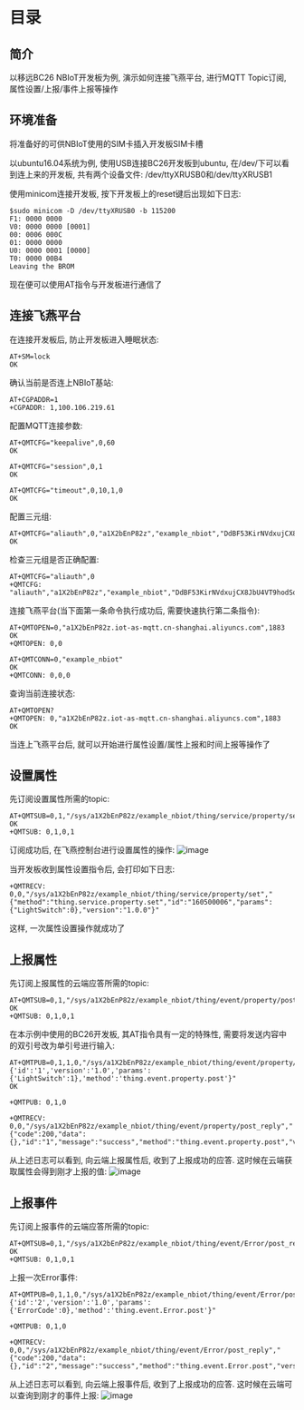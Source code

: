 # <a name="目录">目录</a>

简介
---
以移远BC26 NBIoT开发板为例, 演示如何连接飞燕平台, 进行MQTT Topic订阅, 属性设置/上报/事件上报等操作

环境准备
---
将准备好的可供NBIoT使用的SIM卡插入开发板SIM卡槽

以ubuntu16.04系统为例, 使用USB连接BC26开发板到ubuntu, 在/dev/下可以看到连上来的开发板, 共有两个设备文件: /dev/ttyXRUSB0和/dev/ttyXRUSB1

使用minicom连接开发板, 按下开发板上的reset键后出现如下日志:

    $sudo minicom -D /dev/ttyXRUSB0 -b 115200
    F1: 0000 0000
    V0: 0000 0000 [0001]
    00: 0006 000C
    01: 0000 0000
    U0: 0000 0001 [0000]
    T0: 0000 00B4
    Leaving the BROM
现在便可以使用AT指令与开发板进行通信了

连接飞燕平台
---
在连接开发板后, 防止开发板进入睡眠状态:

    AT+SM=lock
    OK

确认当前是否连上NBIoT基站:

    AT+CGPADDR=1
    +CGPADDR: 1,100.106.219.61

配置MQTT连接参数:

    AT+QMTCFG="keepalive",0,60
    OK

    AT+QMTCFG="session",0,1
    OK

    AT+QMTCFG="timeout",0,10,1,0
    OK

配置三元组:

    AT+QMTCFG="aliauth",0,"a1X2bEnP82z","example_nbiot","DdBF53KirNVdxujCX8JbU4VT9hodSqer"
    OK

检查三元组是否正确配置:

    AT+QMTCFG="aliauth",0
    +QMTCFG: "aliauth","a1X2bEnP82z","example_nbiot","DdBF53KirNVdxujCX8JbU4VT9hodSqer"

连接飞燕平台(当下面第一条命令执行成功后, 需要快速执行第二条指令):

    AT+QMTOPEN=0,"a1X2bEnP82z.iot-as-mqtt.cn-shanghai.aliyuncs.com",1883
    OK
    +QMTOPEN: 0,0

    AT+QMTCONN=0,"example_nbiot"
    OK
    +QMTCONN: 0,0,0

查询当前连接状态:

    AT+QMTOPEN?
    +QMTOPEN: 0,"a1X2bEnP82z.iot-as-mqtt.cn-shanghai.aliyuncs.com",1883
    OK

当连上飞燕平台后, 就可以开始进行属性设置/属性上报和时间上报等操作了

设置属性
---
先订阅设置属性所需的topic:

    AT+QMTSUB=0,1,"/sys/a1X2bEnP82z/example_nbiot/thing/service/property/set",1
    OK
    +QMTSUB: 0,1,0,1

订阅成功后, 在飞燕控制台进行设置属性的操作:
![image](https://linkkit-export.oss-cn-shanghai.aliyuncs.com/NBIoT-%E8%AE%BE%E7%BD%AE%E5%B1%9E%E6%80%A7.png)

当开发板收到属性设置指令后, 会打印如下日志:

    +QMTRECV: 0,0,"/sys/a1X2bEnP82z/example_nbiot/thing/service/property/set","{"method":"thing.service.property.set","id":"160500006","params":{"LightSwitch":0},"version":"1.0.0"}"

这样, 一次属性设置操作就成功了

上报属性
---
先订阅上报属性的云端应答所需的topic:

    AT+QMTSUB=0,1,"/sys/a1X2bEnP82z/example_nbiot/thing/event/property/post_reply",1
    OK
    +QMTSUB: 0,1,0,1

在本示例中使用的BC26开发板, 其AT指令具有一定的特殊性, 需要将发送内容中的双引号改为单引号进行输入:

    AT+QMTPUB=0,1,1,0,"/sys/a1X2bEnP82z/example_nbiot/thing/event/property/post","{'id':'1','version':'1.0','params':{'LightSwitch':1},'method':'thing.event.property.post'}"
    OK

    +QMTPUB: 0,1,0

    +QMTRECV: 0,0,"/sys/a1X2bEnP82z/example_nbiot/thing/event/property/post_reply","{"code":200,"data":{},"id":"1","message":"success","method":"thing.event.property.post","version":"1.0"}"

从上述日志可以看到, 向云端上报属性后, 收到了上报成功的应答. 这时候在云端获取属性会得到刚才上报的值:
![image](https://linkkit-export.oss-cn-shanghai.aliyuncs.com/NBIoT-%E4%B8%8A%E6%8A%A5%E5%B1%9E%E6%80%A7.png)

上报事件
---
先订阅上报事件的云端应答所需的topic:

    AT+QMTSUB=0,1,"/sys/a1X2bEnP82z/example_nbiot/thing/event/Error/post_reply",1
    OK
    +QMTSUB: 0,1,0,1

上报一次Error事件:

    AT+QMTPUB=0,1,1,0,"/sys/a1X2bEnP82z/example_nbiot/thing/event/Error/post","{'id':'2','version':'1.0','params':{'ErrorCode':0},'method':'thing.event.Error.post'}"

    +QMTPUB: 0,1,0

    +QMTRECV: 0,0,"/sys/a1X2bEnP82z/example_nbiot/thing/event/Error/post_reply","{"code":200,"data":{},"id":"2","message":"success","method":"thing.event.Error.post","version":"1.0"}"

从上述日志可以看到, 向云端上报事件后, 收到了上报成功的应答. 这时候在云端可以查询到刚才的事件上报:
![image](https://linkkit-export.oss-cn-shanghai.aliyuncs.com/NBIoT-%E4%B8%8A%E6%8A%A5%E4%BA%8B%E4%BB%B6.png)
